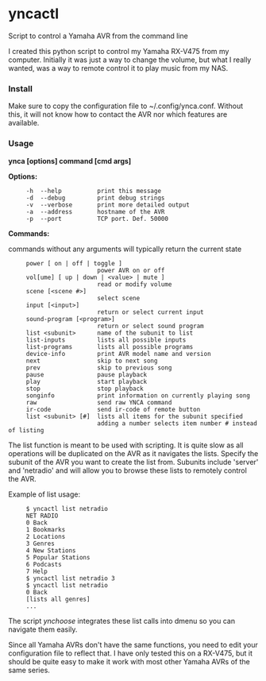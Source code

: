 # yncactl
Script to control a Yamaha AVR from the command line

I created this python script to control my Yamaha RX-V475 from my computer.
Initially it was just a way to change the volume, but what I really wanted, was a way to remote control it to play music from my NAS.

### Install

Make sure to copy the configuration file to ~/.config/ynca.conf. Without this, it will not know how to contact the AVR nor which features are available.

### Usage

**ynca [options] command [cmd args]**

**Options:**
```
     -h  --help          print this message
     -d  --debug         print debug strings
     -v  --verbose       print more detailed output
     -a  --address       hostname of the AVR
     -p  --port          TCP port. Def. 50000
```

**Commands:**

commands without any arguments will typically return the current state
```
     power [ on | off | toggle ]
                         power AVR on or off
     vol[ume] [ up | down | <value> | mute ]
                         read or modify volume
     scene [<scene #>]
                         select scene
     input [<input>]
                         return or select current input
     sound-program [<program>]
                         return or select sound program
     list <subunit>      name of the subunit to list
     list-inputs         lists all possible inputs
     list-programs       lists all possible programs
     device-info         print AVR model name and version
     next                skip to next song
     prev                skip to previous song
     pause               pause playback
     play                start playback
     stop                stop playback
     songinfo            print information on currently playing song
     raw                 send raw YNCA command
     ir-code             send ir-code of remote button
     list <subunit> [#]  lists all items for the subunit specified
                         adding a number selects item number # instead of listing
```

The list function is meant to be used with scripting. It is quite slow as all operations will be duplicated on the AVR as it navigates the lists. Specify the subunit of the AVR you want to create the list from. Subunits include 'server' and 'netradio' and will allow you to browse these lists to remotely control the AVR.

Example of list usage:

```
     $ yncactl list netradio
     NET RADIO
     0 Back
     1 Bookmarks
     2 Locations
     3 Genres
     4 New Stations
     5 Popular Stations
     6 Podcasts
     7 Help
     $ yncactl list netradio 3
     $ yncactl list netradio
     0 Back
     [lists all genres]
     ...
```
     
The script _ynchoose_ integrates these list calls into dmenu so you can navigate them easily.
     
Since all Yamaha AVRs don't have the same functions, you need to edit your configuration file to reflect that. I have only tested this on a RX-V475, but it should be quite easy to make it work with most other Yamaha AVRs of the same series.
